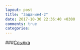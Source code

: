 ```yaml
---
layout: post
title: "Задание4-2"
date: 2017-10-30 22:36:40 +0300
comments: true
categories: 
---
```

###[Ссылка](https://docs.google.com/document/d/1e-Nt_iQMaZ2hwdKgJX3oNP-VCDRAy_m8cAXrl1YaAI0/edit?usp=sharing)
